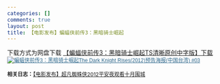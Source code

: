 ```yaml
--- 
categories: []
comments: true
layout: post
title: 【电影发布】蝙蝠侠前传3：黑暗骑士崛起
---
```

下载方式为网盘下载
<a href="http://babo.qjwm.com/down_4151841.html" target="_blank">【蝙蝠侠前传3：黑暗骑士崛起TS清晰原创中字版】下载</a>
<a href="http://movie.mtime.com/movie/125424/posters_and_images/2028771/" style="margin:0px;padding:0px;color:#2f688c;cursor:pointer;vertical-align:baseline;font-family:verdana, lucida, arial, helvetica, 宋体, sans-serif;font-size:12px;line-height:18px;"><img class="block mauto" alt="蝙蝠侠前传3：黑暗骑士崛起The Dark Knight Rises(2012)预告海报(中国台湾) #03" src="http://img31.mtime.cn/pi/2012/07/28/141939.23587809.jpg" style="margin:0px auto;padding:0px;border:0px;display:block;"></a><div id="related_log" style="font-size:12px">
<b>相关日志：</b><a href="http://xinlogs.com/chaofanzhizhuxia">【电影发布】超凡蜘蛛侠2012</a><a href="http://xinlogs.com/Bodyguards-and-Assassins">平安夜观看十月围城</a>
</div>
